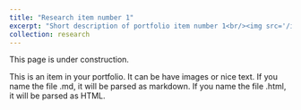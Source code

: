 ```yaml
---
title: "Research item number 1"
excerpt: "Short description of portfolio item number 1<br/><img src='/images/datacenter.png'>"
collection: research
---
```

This page is under construction.

This is an item in your portfolio. It can be have images or nice text. If you name the file .md, it will be parsed as markdown. If you name the file .html, it will be parsed as HTML. 
